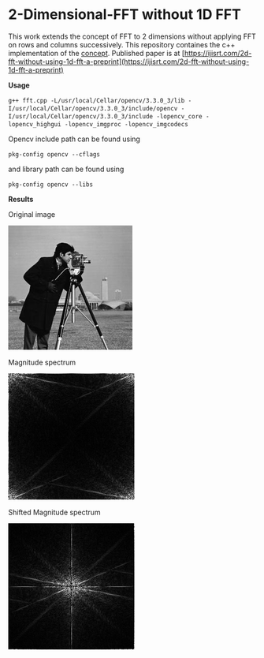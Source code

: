 # 2-Dimensional-FFT without 1D FFT

This work extends the concept of FFT to 2 dimensions without applying FFT on rows and columns successively. This repository containes the c++ implementation of the [concept](https://github.com/vamshikumarkurva/2-Dimensional-FFT/2DFFT_without_1DFFT.pdf). Published paper is at [https://ijisrt.com/2d-fft-without-using-1d-fft-a-preprint](https://ijisrt.com/2d-fft-without-using-1d-fft-a-preprint)

**Usage**
```
g++ fft.cpp -L/usr/local/Cellar/opencv/3.3.0_3/lib -I/usr/local/Cellar/opencv/3.3.0_3/include/opencv -I/usr/local/Cellar/opencv/3.3.0_3/include -lopencv_core -lopencv_highgui -lopencv_imgproc -lopencv_imgcodecs
```

Opencv include path can be found using

```
pkg-config opencv --cflags
```

and library path can be found using

```
pkg-config opencv --libs
```

**Results**

Original image

![](test61.jpeg)

Magnitude spectrum

![](Mag_spectrum.png)

Shifted Magnitude spectrum

![](shifted_mag_spectrum.png)

